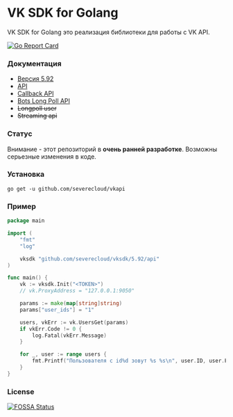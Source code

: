 # VK SDK for Golang

VK SDK for Golang это реализация библиотеки для работы с VK API.

[![Go Report Card](https://goreportcard.com/badge/github.com/severecloud/vksdk)](https://goreportcard.com/report/github.com/severecloud/vksdk)

### Документация

- [Версия 5.92](https://github.com/SevereCloud/vksdk/tree/master/5.92)
- [API](https://github.com/SevereCloud/vksdk/tree/master/5.92/api)
- [Callback API](https://github.com/SevereCloud/vksdk/tree/master/5.92/callback)
- [Bots Long Poll API](https://github.com/SevereCloud/vksdk/tree/master/5.92/longpoll-bot)
- ~~Longpoll user~~
- ~~Streaming api~~

### Статус

Внимание - этот репозиторий в **очень ранней разработке**. Возможны серьезные изменения в коде.

### Установка

```shell
go get -u github.com/severecloud/vkapi
```

### Пример

```go
package main

import (
	"fmt"
	"log"

	vksdk "github.com/severecloud/vksdk/5.92/api"
)

func main() {
	vk := vksdk.Init("<TOKEN>")
	// vk.ProxyAddress = "127.0.0.1:9050"

	params := make(map[string]string)
	params["user_ids"] = "1"

	users, vkErr := vk.UsersGet(params)
	if vkErr.Code != 0 {
		log.Fatal(vkErr.Message)
	}

	for _, user := range users {
		fmt.Printf("Пользователя с id%d зовут %s %s\n", user.ID, user.FirstName, user.LastName)
	}
}
```

### License

[![FOSSA Status](https://app.fossa.io/api/projects/git%2Bgithub.com%2FSevereCloud%2Fvksdk.svg?type=large)](https://app.fossa.io/projects/git%2Bgithub.com%2FSevereCloud%2Fvksdk?ref=badge_large)